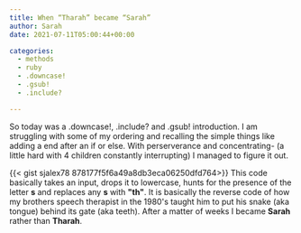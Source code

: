 ```yaml
---
title: When “Tharah” became “Sarah”
author: Sarah
date: 2021-07-11T05:00:44+00:00

categories:
  - methods
  - ruby
  - .downcase!
  - .gsub!
  - .include?

---
```

So today was a .downcase!, .include? and .gsub! introduction. I am struggling with some of my ordering and recalling the simple things like adding a end after an if or else. With perserverance and concentrating- (a little hard with 4 children constantly interrupting) I managed to figure it out.

{{< gist sjalex78 878177f5f6a49a8db3eca06250dfd764>}}
This code basically takes an input, drops it to lowercase, hunts for the presence of the letter **s** and replaces any **s** with **"th"**.
 It is basically the reverse code of how my brothers speech therapist in the 1980's taught him to put his snake (aka tongue) behind its gate (aka teeth). After a matter of weeks I became **Sarah** rather than **Tharah**.
